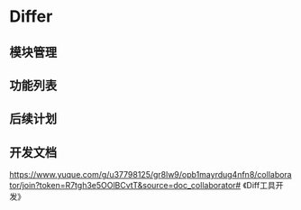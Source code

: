 # Differ

## 模块管理

## 功能列表

## 后续计划

## 开发文档

https://www.yuque.com/g/u37798125/gr8lw9/opb1mayrdug4nfn8/collaborator/join?token=R7tgh3e5OOlBCvtT&source=doc_collaborator# 《Diff工具开发》
